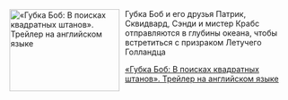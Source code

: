 <!--2025-07-15 08:00:04-->
<div class="yb">
  <div class="rss kino_kino"><a href="https://www.kino-teatr.ru/video/51305/" title="«Губка Боб: В поисках квадратных штанов». Трейлер на английском языке"><img src="https://www.kino-teatr.ru/video/5/0/51305/poster.jpg" width="196" height="147" align="left" hspace="5" style="margin: 0px 10px 0px 5px" alt="«Губка Боб: В поисках квадратных штанов». Трейлер на английском языке"/></a>Губка Боб и его друзья Патрик, Сквидвард, Сэнди и мистер Крабс отправляются в глубины океана, чтобы встретиться с призраком Летучего Голландца <p class="titl"><a href="https://www.kino-teatr.ru/video/51305/">«Губка Боб: В поисках квадратных штанов». Трейлер на английском языке</a></p></div>
</div>
